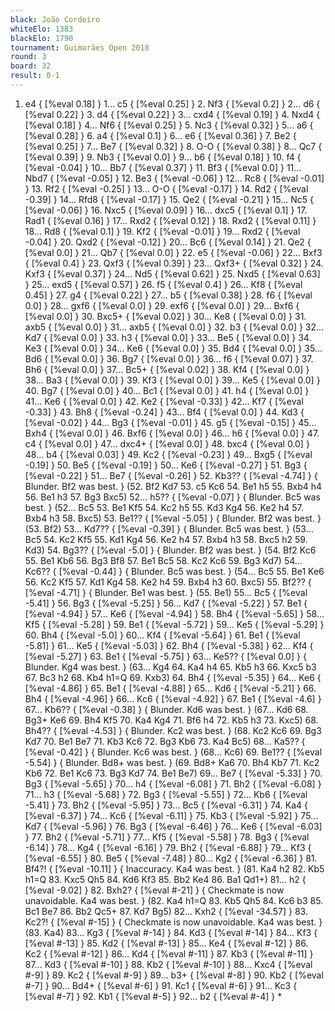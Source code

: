 ```yaml
---
black: João Cordeiro
whiteElo: 1383
blackElo: 1790
tournament: Guimarães Open 2018
round: 3
board: 32
result: 0-1
---
```


1. e4 { [%eval 0.18] } 1... c5 { [%eval 0.25] } 2. Nf3 { [%eval 0.2] } 2... d6 { [%eval 0.22] } 3. d4 { [%eval 0.22] } 3... cxd4 { [%eval 0.19] } 4. Nxd4 { [%eval 0.18] } 4... Nf6 { [%eval 0.25] } 5. Nc3 { [%eval 0.32] } 5... a6 { [%eval 0.28] } 6. a4 { [%eval 0.1] } 6... e6 { [%eval 0.36] } 7. Be2 { [%eval 0.25] } 7... Be7 { [%eval 0.32] } 8. O-O { [%eval 0.38] } 8... Qc7 { [%eval 0.39] } 9. Nb3 { [%eval 0.0] } 9... b6 { [%eval 0.18] } 10. f4 { [%eval -0.04] } 10... Bb7 { [%eval 0.37] } 11. Bf3 { [%eval 0.0] } 11... Nbd7 { [%eval -0.05] } 12. Be3 { [%eval -0.06] } 12... Rc8 { [%eval -0.01] } 13. Rf2 { [%eval -0.25] } 13... O-O { [%eval -0.17] } 14. Rd2 { [%eval -0.39] } 14... Rfd8 { [%eval -0.17] } 15. Qe2 { [%eval -0.21] } 15... Nc5 { [%eval -0.06] } 16. Nxc5 { [%eval 0.09] } 16... dxc5 { [%eval 0.1] } 17. Rad1 { [%eval 0.16] } 17... Rxd2 { [%eval 0.12] } 18. Rxd2 { [%eval 0.11] } 18... Rd8 { [%eval 0.1] } 19. Kf2 { [%eval -0.01] } 19... Rxd2 { [%eval -0.04] } 20. Qxd2 { [%eval -0.12] } 20... Bc6 { [%eval 0.14] } 21. Qe2 { [%eval 0.0] } 21... Qb7 { [%eval 0.0] } 22. e5 { [%eval -0.06] } 22... Bxf3 { [%eval 0.4] } 23. Qxf3 { [%eval 0.39] } 23... Qxf3+ { [%eval 0.32] } 24. Kxf3 { [%eval 0.37] } 24... Nd5 { [%eval 0.62] } 25. Nxd5 { [%eval 0.63] } 25... exd5 { [%eval 0.57] } 26. f5 { [%eval 0.4] } 26... Kf8 { [%eval 0.45] } 27. g4 { [%eval 0.22] } 27... b5 { [%eval 0.38] } 28. f6 { [%eval 0.0] } 28... gxf6 { [%eval 0.0] } 29. exf6 { [%eval 0.0] } 29... Bxf6 { [%eval 0.0] } 30. Bxc5+ { [%eval 0.02] } 30... Ke8 { [%eval 0.0] } 31. axb5 { [%eval 0.0] } 31... axb5 { [%eval 0.0] } 32. b3 { [%eval 0.0] } 32... Kd7 { [%eval 0.0] } 33. h3 { [%eval 0.0] } 33... Be5 { [%eval 0.0] } 34. Ke3 { [%eval 0.0] } 34... Ke6 { [%eval 0.0] } 35. Bd4 { [%eval 0.0] } 35... Bd6 { [%eval 0.0] } 36. Bg7 { [%eval 0.0] } 36... f6 { [%eval 0.07] } 37. Bh6 { [%eval 0.0] } 37... Bc5+ { [%eval 0.02] } 38. Kf4 { [%eval 0.0] } 38... Ba3 { [%eval 0.0] } 39. Kf3 { [%eval 0.0] } 39... Ke5 { [%eval 0.0] } 40. Bg7 { [%eval 0.0] } 40... Bc1 { [%eval 0.0] } 41. h4 { [%eval 0.0] } 41... Ke6 { [%eval 0.0] } 42. Ke2 { [%eval -0.33] } 42... Kf7 { [%eval -0.33] } 43. Bh8 { [%eval -0.24] } 43... Bf4 { [%eval 0.0] } 44. Kd3 { [%eval -0.02] } 44... Bg3 { [%eval -0.01] } 45. g5 { [%eval -0.15] } 45... Bxh4 { [%eval 0.0] } 46. Bxf6 { [%eval 0.0] } 46... h6 { [%eval 0.0] } 47. c4 { [%eval 0.0] } 47... dxc4+ { [%eval 0.0] } 48. bxc4 { [%eval 0.0] } 48... b4 { [%eval 0.03] } 49. Kc2 { [%eval -0.23] } 49... Bxg5 { [%eval -0.19] } 50. Be5 { [%eval -0.19] } 50... Ke6 { [%eval -0.27] } 51. Bg3 { [%eval -0.22] } 51... Be7 { [%eval -0.26] } 52. Kb3?? { [%eval -4.74] } { Blunder. Bf2 was best. } (52. Bf2 Kd7 53. c5 Kc6 54. Be1 h5 55. Bxb4 h4 56. Be1 h3 57. Bg3 Bxc5) 52... h5?? { [%eval -0.07] } { Blunder. Bc5 was best. } (52... Bc5 53. Be1 Kf5 54. Kc2 h5 55. Kd3 Kg4 56. Ke2 h4 57. Bxb4 h3 58. Bxc5) 53. Be1?? { [%eval -5.05] } { Blunder. Bf2 was best. } (53. Bf2) 53... Kd7?? { [%eval -0.39] } { Blunder. Bc5 was best. } (53... Bc5 54. Kc2 Kf5 55. Kd1 Kg4 56. Ke2 h4 57. Bxb4 h3 58. Bxc5 h2 59. Kd3) 54. Bg3?? { [%eval -5.0] } { Blunder. Bf2 was best. } (54. Bf2 Kc6 55. Be1 Kb6 56. Bg3 Bf8 57. Be1 Bc5 58. Kc2 Kc6 59. Bg3 Kd7) 54... Kc6?? { [%eval -0.44] } { Blunder. Bc5 was best. } (54... Bc5 55. Be1 Ke6 56. Kc2 Kf5 57. Kd1 Kg4 58. Ke2 h4 59. Bxb4 h3 60. Bxc5) 55. Bf2?? { [%eval -4.71] } { Blunder. Be1 was best. } (55. Be1) 55... Bc5 { [%eval -5.41] } 56. Bg3 { [%eval -5.25] } 56... Kd7 { [%eval -5.22] } 57. Be1 { [%eval -4.94] } 57... Ke6 { [%eval -4.94] } 58. Bh4 { [%eval -5.65] } 58... Kf5 { [%eval -5.28] } 59. Be1 { [%eval -5.72] } 59... Ke5 { [%eval -5.29] } 60. Bh4 { [%eval -5.0] } 60... Kf4 { [%eval -5.64] } 61. Be1 { [%eval -5.81] } 61... Ke5 { [%eval -5.03] } 62. Bh4 { [%eval -5.38] } 62... Kf4 { [%eval -5.27] } 63. Be1 { [%eval -5.75] } 63... Ke5?? { [%eval 0.0] } { Blunder. Kg4 was best. } (63... Kg4 64. Ka4 h4 65. Kb5 h3 66. Kxc5 b3 67. Bc3 h2 68. Kb4 h1=Q 69. Kxb3) 64. Bh4 { [%eval -5.35] } 64... Ke6 { [%eval -4.86] } 65. Be1 { [%eval -4.88] } 65... Kd6 { [%eval -5.21] } 66. Bh4 { [%eval -4.96] } 66... Kc6 { [%eval -4.92] } 67. Be1 { [%eval -4.6] } 67... Kb6?? { [%eval -0.38] } { Blunder. Kd6 was best. } (67... Kd6 68. Bg3+ Ke6 69. Bh4 Kf5 70. Ka4 Kg4 71. Bf6 h4 72. Kb5 h3 73. Kxc5) 68. Bh4?? { [%eval -4.53] } { Blunder. Kc2 was best. } (68. Kc2 Kc6 69. Bg3 Kd7 70. Be1 Be7 71. Kb3 Kc6 72. Bg3 Kb6 73. Ka4 Bc5) 68... Ka5?? { [%eval -0.42] } { Blunder. Kc6 was best. } (68... Kc6) 69. Be1?? { [%eval -5.54] } { Blunder. Bd8+ was best. } (69. Bd8+ Ka6 70. Bh4 Kb7 71. Kc2 Kb6 72. Be1 Kc6 73. Bg3 Kd7 74. Be1 Be7) 69... Be7 { [%eval -5.33] } 70. Bg3 { [%eval -5.65] } 70... h4 { [%eval -6.08] } 71. Bh2 { [%eval -6.08] } 71... h3 { [%eval -5.68] } 72. Bg3 { [%eval -5.55] } 72... Kb6 { [%eval -5.41] } 73. Bh2 { [%eval -5.95] } 73... Bc5 { [%eval -6.31] } 74. Ka4 { [%eval -6.37] } 74... Kc6 { [%eval -6.11] } 75. Kb3 { [%eval -5.92] } 75... Kd7 { [%eval -5.96] } 76. Bg3 { [%eval -6.46] } 76... Ke6 { [%eval -6.03] } 77. Bh2 { [%eval -5.71] } 77... Kf5 { [%eval -5.58] } 78. Bg3 { [%eval -6.14] } 78... Kg4 { [%eval -6.16] } 79. Bh2 { [%eval -6.88] } 79... Kf3 { [%eval -6.55] } 80. Be5 { [%eval -7.48] } 80... Kg2 { [%eval -6.36] } 81. Bf4?! { [%eval -10.11] } { Inaccuracy. Ka4 was best. } (81. Ka4 h2 82. Kb5 h1=Q 83. Kxc5 Qh5 84. Kd6 Kf3 85. Bb2 Ke4 86. Ba1 Qd1+) 81... h2 { [%eval -9.02] } 82. Bxh2? { [%eval #-21] } { Checkmate is now unavoidable. Ka4 was best. } (82. Ka4 h1=Q 83. Kb5 Qh5 84. Kc6 b3 85. Bc1 Be7 86. Bb2 Qc5+ 87. Kd7 Bg5) 82... Kxh2 { [%eval -34.57] } 83. Kc2?! { [%eval #-15] } { Checkmate is now unavoidable. Ka4 was best. } (83. Ka4) 83... Kg3 { [%eval #-14] } 84. Kd3 { [%eval #-14] } 84... Kf3 { [%eval #-13] } 85. Kd2 { [%eval #-13] } 85... Ke4 { [%eval #-12] } 86. Kc2 { [%eval #-12] } 86... Kd4 { [%eval #-11] } 87. Kb3 { [%eval #-11] } 87... Kd3 { [%eval #-10] } 88. Kb2 { [%eval #-10] } 88... Kxc4 { [%eval #-9] } 89. Kc2 { [%eval #-9] } 89... b3+ { [%eval #-8] } 90. Kb2 { [%eval #-7] } 90... Bd4+ { [%eval #-6] } 91. Kc1 { [%eval #-6] } 91... Kc3 { [%eval #-7] } 92. Kb1 { [%eval #-5] } 92... b2 { [%eval #-4] } *
